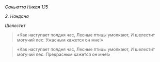 *Саньютта Никая 1\.15*

*2\. Нандана*

*Шелестит*

> «Как наступает полдня час,
> Лесные птицы умолкают,
> И шелестит могучий лес:
> Ужасным кажется он мне\!»

> «Как наступает полдня час,
> Лесные птицы умолкают,
> И шелестит могучий лес:
> Прекрасным кажется он мне\!»
